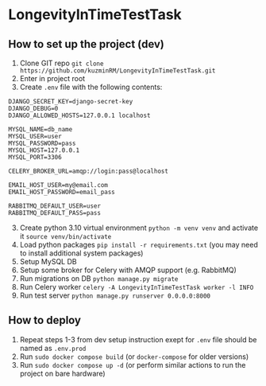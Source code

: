 # LongevityInTimeTestTask

## How to set up the project (dev)
1. Clone GIT repo `git clone https://github.com/kuzminRM/LongevityInTimeTestTask.git`
2. Enter in project root
3. Create `.env` file with the following contents:
```
DJANGO_SECRET_KEY=django-secret-key
DJANGO_DEBUG=0
DJANGO_ALLOWED_HOSTS=127.0.0.1 localhost

MYSQL_NAME=db_name
MYSQL_USER=user
MYSQL_PASSWORD=pass
MYSQL_HOST=127.0.0.1
MYSQL_PORT=3306

CELERY_BROKER_URL=amqp://login:pass@localhost

EMAIL_HOST_USER=my@email.com
EMAIL_HOST_PASSWORD=email_pass

RABBITMQ_DEFAULT_USER=user
RABBITMQ_DEFAULT_PASS=pass
```
3. Create python 3.10 virtual environment `python -m venv venv` and activate it `source venv/bin/activate`
4. Load python packages `pip install -r requirements.txt` (you may need to install additional system packages)
5. Setup MySQL DB
6. Setup some broker for Celery with AMQP support (e.g. RabbitMQ)
7. Run migrations on DB `python manage.py migrate`
8. Run Celery worker `celery -A LongevityInTimeTestTask worker -l INFO`
9. Run test server `python manage.py runserver 0.0.0.0:8000`

## How to deploy
1. Repeat steps 1-3 from dev setup instruction exept for `.env` file should be named as `.env.prod`
2. Run `sudo docker compose build` (or `docker-compose` for older versions)
3. Run `sudo docker compose up -d` (or perform similar actions to run the project on bare hardware)
